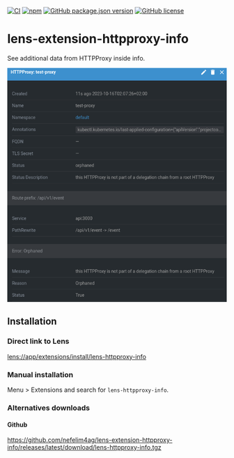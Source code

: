 [![CI](https://github.com/nefelim4ag/lens-extension-httpproxy-info/actions/workflows/ci.yml/badge.svg)](https://github.com/nefelim4ag/lens-extension-httpproxy-info/actions/workflows/ci.yml)
[![npm](https://img.shields.io/npm/dm/lens-httpproxy-info?logo=npm)](https://www.npmjs.com/package/lens-httpproxy-info)
[![GitHub package.json version](https://img.shields.io/github/package-json/v/nefelim4ag/lens-httpproxy-info?logo=github)](https://www.npmjs.com/package/lens-httpproxy-info)
[![GitHub license](https://img.shields.io/github/license/nefelim4ag/lens-extension-httpproxy-info)](https://github.com/nefelim4ag/lens-extension-httpproxy-info/blob/main/LICENSE.txt)

# lens-extension-httpproxy-info

See additional data from HTTPProxy inside info.

![HTTPProxy details in detailed overview](docs/extended_info.png)

## Installation

### Direct link to Lens

[lens://app/extensions/install/lens-httpproxy-info](lens://app/extensions/install/lens-httpproxy-info)

### Manual installation

Menu > Extensions and search for `lens-httpproxy-info`.

### Alternatives downloads

#### Github
https://github.com/nefelim4ag/lens-extension-httpproxy-info/releases/latest/download/lens-httpproxy-info.tgz
